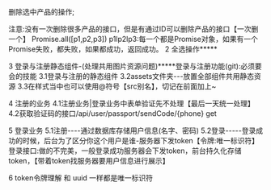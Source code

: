 删除选中产品的操作;

注意:没有一次删除很多产品的接口，但是有通过ID可以删除产品的接口【一次删一个】 
Promise.all([p1,p2,p3])
p1lp2lp3:每一个都是Promise对象，如果有一个Promise失败，都失败，如果都成功，返回成功。
2 全选操作*****

3 登录与注册静态组件-(处理共用图片资源问题)*****登录与注册功能(git):必须要会的技能
3.1登录与注册的静态组件
3.2assets文件夹---放置全部组件共用静态资源
3.3在样式当中也可以使用@符号【src别名】，切记在前面加上~

4 注册的业务
4.1注册业务|登录业务中表单验证先不处理【最后一天统一处理】
4.2获取验证码的接口/api/user/passport/sendCode/{phone} get

5 登录业务
5.1注册----通过数据库存储用户信息(名字、密码)
5.2登录-----登录成功的时候，后台为了区分你这个用户是谁-服务器下发token【令牌:唯一标识符】
登录接口:做的不完美，一般登录成功服务器会下发token，前台持久化存储token，【带着token找服务器要用户信息进行展示】


6 token令牌理解
和 uuid 一样都是唯一标识符